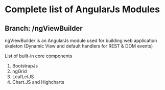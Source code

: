 Complete list of AngularJs Modules
=================================

Branch: /ngViewBuilder
----------------------
ngViewBuilder is an AngularJs module used for building web application skeleton (Dynamic View and default handlers for REST & DOM events)

List of built-in core components 
 1. BootstrapJs
 2. ngGrid
 2. LeafLetJS
 3. Chart.JS and Highcharts
